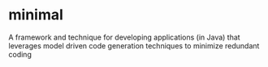 minimal
=======

A framework and technique for developing applications (in Java) that leverages model driven code generation techniques to minimize redundant coding
